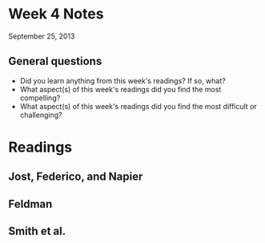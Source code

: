 # Week 4 Notes
September 25, 2013

## General questions ##
* Did you learn anything from this week's readings? If so, what?
* What aspect(s) of this week's readings did you find the most compelling?
* What aspect(s) of this week's readings did you find the most difficult or challenging?

# Readings

## Jost, Federico, and Napier


## Feldman


## Smith et al.


